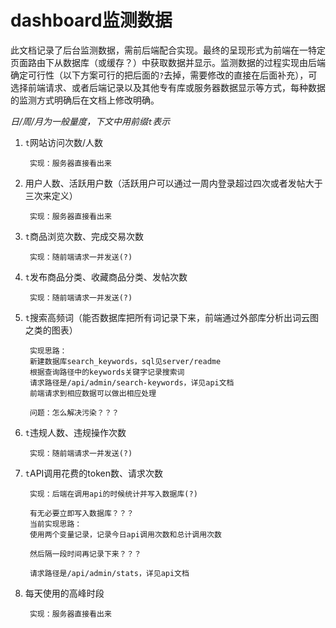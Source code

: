 # dashboard监测数据

此文档记录了后台监测数据，需前后端配合实现。最终的呈现形式为前端在一特定页面路由下从数据库（或缓存？）中获取数据并显示。监测数据的过程实现由后端确定可行性（以下方案可行的把后面的`?`去掉，需要修改的直接在后面补充），可选择前端请求、或者后端记录以及其他专有库或服务器数据显示等方式，每种数据的监测方式明确后在文档上修改明确。

*日/周/月为一般量度，下文中用前缀`t`表示*

1. `t`网站访问次数/人数

        实现：服务器直接看出来

2. 用户人数、活跃用户数（活跃用户可以通过一周内登录超过四次或者发帖大于三次来定义）

        实现：服务器直接看出来

3. `t`商品浏览次数、完成交易次数

        实现：随前端请求一并发送(?)

4. `t`发布商品分类、收藏商品分类、发帖次数

        实现：随前端请求一并发送(?)

5. `t`搜索高频词（能否数据库把所有词记录下来，前端通过外部库分析出词云图之类的图表）

        实现思路：
        新建数据库search_keywords，sql见server/readme
        根据查询路径中的keywords关键字记录搜索词
        请求路径是/api/admin/search-keywords，详见api文档
        前端请求到相应数据可以做出相应处理
        
        问题：怎么解决污染？？？

6. `t`违规人数、违规操作次数

        实现：随前端请求一并发送(?)

7. `t`API调用花费的token数、请求次数

        实现：后端在调用api的时候统计并写入数据库(?)
        
        有无必要立即写入数据库？？？
        当前实现思路：
        使用两个变量记录，记录今日api调用次数和总计调用次数
        
        然后隔一段时间再记录下来？？？
        
        请求路径是/api/admin/stats，详见api文档

8. 每天使用的高峰时段

        实现：服务器直接看出来
